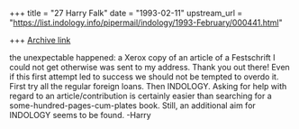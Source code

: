 +++
title = "27 Harry Falk"
date = "1993-02-11"
upstream_url = "https://list.indology.info/pipermail/indology/1993-February/000441.html"

+++
[Archive link](https://list.indology.info/pipermail/indology/1993-February/000441.html)

the unexpectable happened: a Xerox copy of an article of a Festschrift
I could not get otherwise was sent to my address.
Thank you out there!
Even if this first attempt led to success we should not be tempted to
overdo it. First try all the regular foreign loans. Then INDOLOGY.
Asking for help with regard to an article/contribution is certainly
easier than searching for a some-hundred-pages-cum-plates book.
Still, an additional aim for INDOLOGY seems to be found.
-Harry





